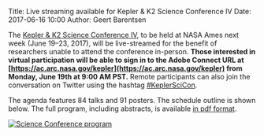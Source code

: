 Title: Live streaming available for Kepler & K2 Science Conference IV
Date: 2017-06-16 10:00
Author: Geert Barentsen

The [Kepler & K2 Science Conference IV](/scicon4),
to be held at NASA Ames next week (June 19–23, 2017),
will be live-streamed for the benefit of researchers unable to attend
the conference in-person.
**Those interested in virtual participation will be able to sign
in to the Adobe Connect URL at [https://ac.arc.nasa.gov/kepler](https://ac.arc.nasa.gov/kepler) from Monday, June 19th at 9:00 AM PST.**
Remote participants can also join the conversation on Twitter
using the hashtag [#KeplerSciCon](https://twitter.com/search?q=%23KeplerSciCon).

The agenda features 84 talks and 91 posters. The schedule outline is shown below. The full program, including abstracts, is available [in pdf format](data/KeplerK2SciConIV_Program_v3_online.pdf).

<a href="images/scicon2017-program.png"><img src="images/scicon2017-program.png" alt="Science Conference program"/></a>
